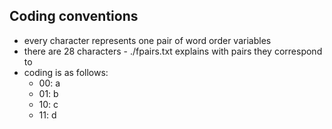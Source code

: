 ## Coding conventions

- every character represents one pair of word order variables
- there are 28 characters - ./fpairs.txt explains with pairs they correspond to
- coding is as follows:
  - 00: a
  - 01: b
  - 10: c
  - 11: d